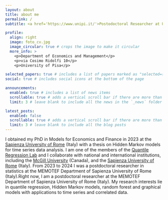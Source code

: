 ```yaml
---
layout: about
title: about me
permalink: /
subtitle: <a href='https://www.unipi.it/'>Postodoctoral Researcher at University of Pisa</a>.

profile:
  align: right
  image: foto_cv.jpg
  image_circular: true # crops the image to make it circular
  more_info: >
    <p>Department of Economics and Management</p>
    <p>via Cosimo Ridolfi 10</p>
    <p>University of Pisa</p>

selected_papers: true # includes a list of papers marked as "selected={true}"
social: true # includes social icons at the bottom of the page

announcements:
  enabled: true # includes a list of news items
  scrollable: true # adds a vertical scroll bar if there are more than 3 news items
  limit: 3 # leave blank to include all the news in the `_news` folder

latest_posts:
  enabled: false
  scrollable: true # adds a vertical scroll bar if there are more than 3 new posts items
  limit: 3 # leave blank to include all the blog posts
---
```


I obtained my PhD in Models for Economics and Finance in 2023 at the
<a href='https://www.uniroma1.it/'>Sapienza University of Rome</a>
(Italy) with a thesis on Hidden Markov models for time series data
analysis. I am one of the members of the <a
href='https://quantileregressionlab.github.io/'> Quantile Regression
Lab</a> and I collaborate with national and international
institutions, including the  <a href='https://www.mcgill.ca//'>McGill
University</a> (Canada), and the <a
href='https://www.uniroma1.it'>Sapienza University of Rome</a>
(Italy). From 2023 to 2024 I was a postdoctoral researcher in
statistics at the MEMOTEF Department of Sapienza University of Rome
(Italy).Right now, I am a postdoctoral researcher at the MEMOTEF
Department of Sapienza University of Rome (Italy). My research interests lie in quantile regression, Hidden Markov models, random forest and graphical models with applications to time series and correlated data.
